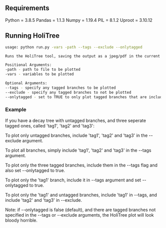 ## Requirements
Python = 3.8.5
Pandas = 1.1.3
Numpy = 1.19.4
PIL = 8.1.2
Uproot = 3.10.12

## Running HoliTree
```bash
usage: python run.py -vars -path --tags --exclude --onlytagged

Runs the HoliTree tool, saving the output as a jpeg/pdf in the current folder.

Positional Arguments:
-path - path to file to be plotted
-vars - variables to be plotted

Optional Arguments:
--tags - specify any tagged branches to be plotted
--exclude - specify any tagged branches to not be plotted
--onlytagged - set to TRUE to only plot tagged branches that are included in --tags

```

### Example
If you have a decay tree with untagged branches, and three seperate tagged ones, called 'tag1', 'tag2' and 'tag3':

To plot only untagged branches, include 'tag1', 'tag2' and 'tag3' in the --exclude argument.  

To plot all branches, simply include 'tag1', 'tag2' and 'tag3' in the --tags argument.  

To plot only the three tagged branches, include them in the --tags flag and also set --onlytagged to true.  

To plot only the 'tag1' branch, include it in --tags argument and set --onlytagged to true.  

To plot only the 'tag1' and untagged branches, include 'tag1' in --tags, and include 'tag2' and 'tag3' in --exclude.  

Note: if --onlytagged is false (default), and there are tagged branches not specified in the --tags or --exclude arguments, the HoliTree plot will look bloody horrible.
